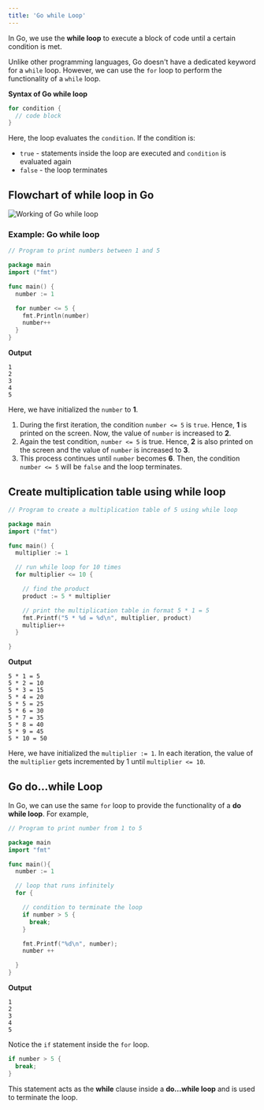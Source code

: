 ```yaml
---
title: 'Go while Loop'
---
```


In Go, we use the **while loop** to execute a block of code until a certain condition is met.

Unlike other programming languages, Go doesn't have a dedicated keyword for a `while` loop. However, we can use the `for` loop to perform the functionality of a `while` loop.

**Syntax of Go while loop**

```go
for condition {
  // code block
}
```

Here, the loop evaluates the `condition`. If the condition is:

- `true` - statements inside the loop are executed and `condition` is evaluated again
- `false` - the loop terminates

## Flowchart of while loop in Go

![Working of Go while loop](/images/programming-language/go/flow-control/while-loop/go-while-loop.png)

### Example: Go while loop

```go
// Program to print numbers between 1 and 5

package main
import ("fmt")

func main() {
  number := 1

  for number <= 5 {
    fmt.Println(number)
    number++
  }
}
```

**Output**

```text
1
2
3
4
5
```

Here, we have initialized the `number` to **1**.

1. During the first iteration, the condition `number <= 5` is `true`. Hence, **1** is printed on the screen. Now, the value of `number` is increased to **2**.
2. Again the test condition, `number <= 5` is true. Hence, **2** is also printed on the screen and the value of `number` is increased to **3**.
3. This process continues until `number` becomes **6**. Then, the condition `number <= 5` will be `false` and the loop terminates.

## Create multiplication table using while loop

```go
// Program to create a multiplication table of 5 using while loop

package main
import ("fmt")

func main() {
  multiplier := 1

  // run while loop for 10 times
  for multiplier <= 10 {

    // find the product
    product := 5 * multiplier

    // print the multiplication table in format 5 * 1 = 5
    fmt.Printf("5 * %d = %d\n", multiplier, product)
    multiplier++
  }

}
```

**Output**

```text
5 * 1 = 5
5 * 2 = 10
5 * 3 = 15
5 * 4 = 20
5 * 5 = 25
5 * 6 = 30
5 * 7 = 35
5 * 8 = 40
5 * 9 = 45
5 * 10 = 50
```

Here, we have initialized the `multiplier := 1`. In each iteration, the value of the `multiplier` gets incremented by 1 until `multiplier <= 10`.

## Go do...while Loop

In Go, we can use the same `for` loop to provide the functionality of a **do while loop**. For example,

```go
// Program to print number from 1 to 5

package main
import "fmt"

func main(){
  number := 1

  // loop that runs infinitely
  for {

    // condition to terminate the loop
    if number > 5 {
      break;
    }

    fmt.Printf("%d\n", number);
    number ++

  }
}
```

**Output**

```text
1
2
3
4
5
```

Notice the `if` statement inside the `for` loop.

```go
if number > 5 {
  break;
}
```

This statement acts as the **while** clause inside a **do...while loop** and is used to terminate the loop.

